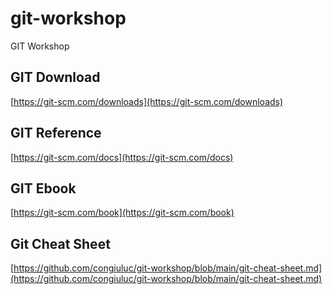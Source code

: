 # git-workshop
GIT Workshop

## GIT Download
[https://git-scm.com/downloads](https://git-scm.com/downloads)

## GIT Reference
[https://git-scm.com/docs](https://git-scm.com/docs)

## GIT Ebook
[https://git-scm.com/book](https://git-scm.com/book)

## Git Cheat Sheet
[https://github.com/congiuluc/git-workshop/blob/main/git-cheat-sheet.md](https://github.com/congiuluc/git-workshop/blob/main/git-cheat-sheet.md)
